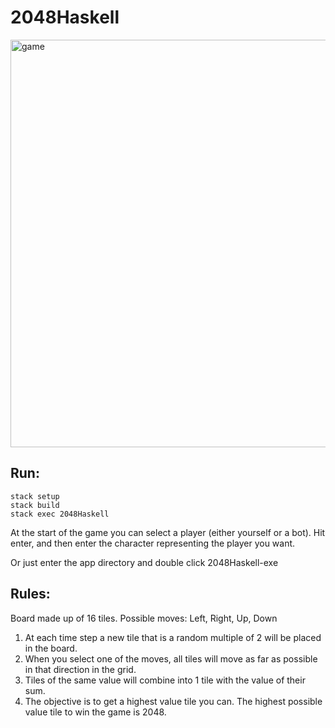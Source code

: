 # 2048Haskell
<img width="652" alt="game" src="https://user-images.githubusercontent.com/11791254/33588803-c51f3310-d942-11e7-9d33-38c06214465c.png">


## Run:
```
stack setup
stack build
stack exec 2048Haskell
```

At the start of the game you can select a player (either yourself or a bot). Hit enter, and then enter the character representing the player you want.

Or just enter the app directory and double click 2048Haskell-exe

## Rules:

Board made up of 16 tiles. Possible moves: Left, Right, Up, Down

1. At each time step a new tile that is a random multiple of 2 will be placed in the board.
2. When you select one of the moves, all tiles will move as far as possible in that direction in the grid.
3. Tiles of the same value will combine into 1 tile with the value of their sum.
4. The objective is to get a highest value tile you can. The highest possible value tile to win the game is 2048.

